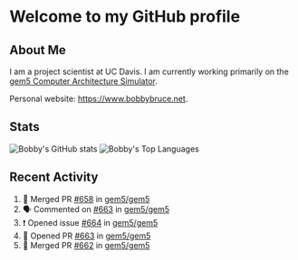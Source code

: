 # Welcome to my GitHub profile

## About Me

I am a project scientist at UC Davis. I am currently working primarily on the [gem5 Computer Architecture Simulator](https://github.com/gem5).

Personal website: <https://www.bobbybruce.net>.

## Stats

![Bobby's GitHub stats](https://github-readme-stats.vercel.app/api?username=bobbyrbruce&show_icons=true&theme=responsive&include_all_commits=true&count_private=true&show=reviews&disable_animations=true)
![Bobby's Top Languages ](https://github-readme-stats.vercel.app/api/top-langs/?username=bobbyrbruce&layout=compact&theme=responsive&count_private=true&langs_count=10&disable_animations=true)

## Recent Activity

<!--START_SECTION:activity-->
1. 🎉 Merged PR [#658](https://github.com/gem5/gem5/pull/658) in [gem5/gem5](https://github.com/gem5/gem5)
2. 🗣 Commented on [#663](https://github.com/gem5/gem5/pull/663#issuecomment-1846263765) in [gem5/gem5](https://github.com/gem5/gem5)
3. ❗ Opened issue [#664](https://github.com/gem5/gem5/issues/664) in [gem5/gem5](https://github.com/gem5/gem5)
4. 💪 Opened PR [#663](https://github.com/gem5/gem5/pull/663) in [gem5/gem5](https://github.com/gem5/gem5)
5. 🎉 Merged PR [#662](https://github.com/gem5/gem5/pull/662) in [gem5/gem5](https://github.com/gem5/gem5)
<!--END_SECTION:activity-->
